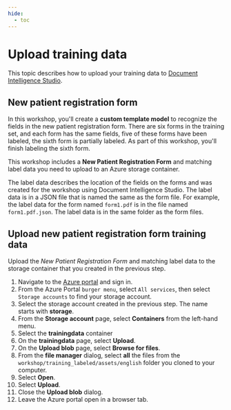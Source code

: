```yaml
---
hide:
  - toc
---
```


# Upload training data

This topic describes how to upload your training data to [Document Intelligence Studio](https://learn.microsoft.com/azure/applied-ai-services/form-recognizer/concept-form-recognizer-studio?WT.mc_id=aiml-77396-cxa).

## New patient registration form

In this workshop, you'll create a **custom template model** to recognize the fields in the new patient registration form. There are six forms in the training set, and each form has the same fields, five of these forms have been labeled, the sixth form is partially labeled. As part of this workshop, you'll finish labeling the sixth form.

This workshop includes a **New Patient Registration Form** and matching label data you need to upload to an Azure storage container.

The label data describes the location of the fields on the forms and was created for the workshop using Document Intelligence Studio. The label data is in a JSON file that is named the same as the form file. For example, the label data for the form named `form1.pdf` is in the file named `form1.pdf.json`. The label data is in the same folder as the form files.

<!-- ## Create a storage container

1. Navigate to [create a Storage account](https://portal.azure.com/#create/Microsoft.StorageAccount).
1. On the **Create storage account** page, enter the following values:
    - **Subscription**: Select the subscription that you are using for this lab.
    - **Resource group**: Select **Create new** and enter `new-patient-registration` as the name.
    - **Storage account name**: Enter a unique name for your storage account.
    - **Region**: Select the location that is closest to you.
    - **Performance**: Select **Standard**.
    - **Redundancy**: Select **Locally-redundant storage (LRS)**.
1. Select **Review**.
1. Select **Create**.

## Configure CORS

[CORS (Cross Origin Resource Sharing)](https://docs.microsoft.com/rest/api/storageservices/cross-origin-resource-sharing--cors--support-for-the-azure-storage-services?WT.mc_id=aiml-77396-cxa) needs to be configured on your Azure storage account for it to be accessible from the Document Intelligence Studio. To configure CORS in the Azure portal, you'll need access to the CORS tab of your storage account.

1. Select the CORS tab for the storage account.

   ![Screenshot of the CORS setting menu in the Azure portal.](./img/cors-setting-menu.png)

1. Start by creating a new CORS entry in the Blob service.

1. Set the **Allowed origins** to `https://formrecognizer.appliedai.azure.com`.

   ![Screenshot that shows CORS configuration for a storage account](./img/cors-updated-image.png)

    > You can use the wildcard character '*' rather than a specified domain to allow all origin domains to make requests via CORS.

1. Select all the available 8 options for **Allowed methods**.

1. Approve all **Allowed headers** and **Exposed headers** by entering an * in each field.

1. Set the **Max Age** to 120 seconds or any acceptable value.

1. Select the save button at the top of the page to save the changes.

CORS should now be configured to use the storage account from Document Intelligence Studio. -->

## Upload new patient registration form training data

Upload the *New Patient Registration Form* and matching label data to the storage container that you created in the previous step.

1. Navigate to the [Azure portal](https://portal.azure.com) and sign in.
2. From the Azure Portal `burger menu`, select `All services`, then select `Storage accounts` to find your storage account.
3. Select the storage account created in the previous step. The name starts with **storage**.
4. From the **Storage account** page, select **Containers** from the left-hand menu.
5. Select the **trainingdata** container
6. On the **trainingdata** page, select **Upload**.
7. On the **Upload blob** page, select **Browse for files**.
8. From the **file manager** dialog, select **all** the files from the `workshop/training_labeled/assets/english` folder you cloned to your computer.
9. Select **Open**.
10. Select **Upload**.
11. Close the **Upload blob** dialog.
12. Leave the Azure portal open in a browser tab.

